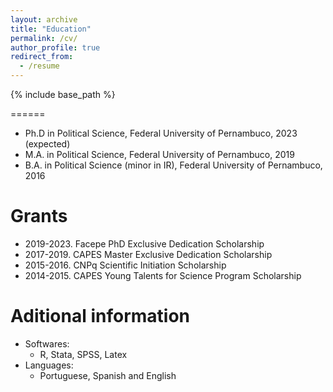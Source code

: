 ```yaml
---
layout: archive
title: "Education"
permalink: /cv/
author_profile: true
redirect_from:
  - /resume
---
```


{% include base_path %}

======
* Ph.D in Political Science, Federal University of Pernambuco, 2023 (expected)
* M.A. in Political Science, Federal University of Pernambuco, 2019
* B.A. in Political Science (minor in IR), Federal University of Pernambuco, 2016


Grants
======
  * 2019-2023. Facepe PhD Exclusive Dedication Scholarship
  * 2017-2019. CAPES Master Exclusive Dedication Scholarship 
  * 2015-2016. CNPq Scientific Initiation Scholarship
  * 2014-2015. CAPES Young Talents for Science Program Scholarship

Aditional information
======
* Softwares:
  * R, Stata, SPSS, Latex
* Languages:
  * Portuguese, Spanish and English

